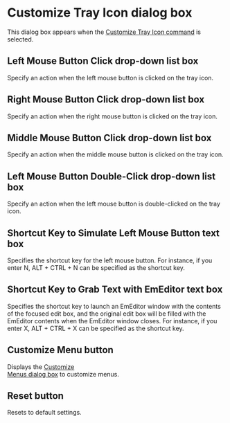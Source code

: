 # Customize Tray Icon dialog box

This dialog box appears when the
[Customize Tray Icon command](../../cmd/tools/customize_tray) is selected.

## Left Mouse Button Click drop-down list box

Specify an action when the left mouse button is clicked on the tray icon.

## Right Mouse Button Click drop-down list box

Specify an action when the right mouse button is clicked on the tray icon.

## Middle Mouse Button Click drop-down list box

Specify an action when the middle mouse button is clicked on the tray
icon.

## Left Mouse Button Double-Click drop-down list box

Specify an action when the left mouse button is double-clicked on the tray
icon.

## Shortcut Key to Simulate Left Mouse Button text box

Specifies the shortcut key for the left mouse button. For instance, if you enter N, ALT + CTRL + N can be specified as the shortcut key.

## Shortcut Key to Grab Text with EmEditor text box

Specifies the shortcut key to launch an EmEditor window with the contents of
the focused edit box, and the original edit box will be filled with the EmEditor
contents when the EmEditor window closes. For instance, if you
enter X, ALT + CTRL + X can be specified as the shortcut key.

## Customize Menu button

Displays the [Customize\
Menus dialog box](../menus/index) to customize menus.

## Reset button

Resets to default settings.

